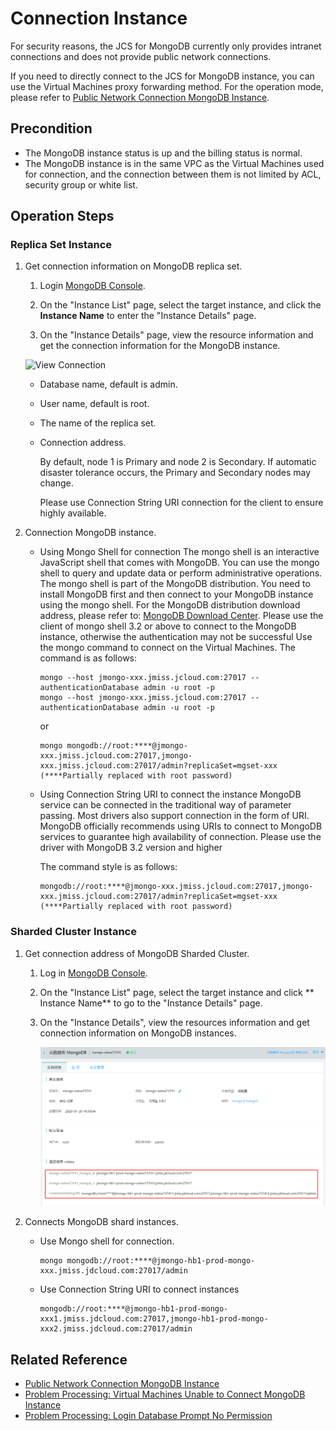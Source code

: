 # Connection Instance

For security reasons, the JCS for MongoDB currently only provides intranet connections and does not provide public network connections.

If you need to directly connect to the JCS for MongoDB instance, you can use the Virtual Machines proxy forwarding method. For the operation mode, please refer to [Public Network Connection MongoDB Instance](../Best-Practices/Public-Network-Connect-to-MongoDB-Instance.md).



## Precondition

- The MongoDB instance status is up and the billing status is normal.
- The MongoDB instance is in the same VPC as the Virtual Machines used for connection, and the connection between them is not limited by ACL, security group or white list.

## Operation Steps

### Replica Set Instance

1. Get connection information on MongoDB replica set.

    1. Login [MongoDB Console](https://mongodb-console.jdcloud.com/mongodb).

    1. On the "Instance List" page, select the target instance, and click the **Instance Name** to enter the "Instance Details" page.

    1. On the "Instance Details" page, view the resource information and get the connection information for the MongoDB instance.

      ![View Connection](https://github.com/jdcloudcom/cn/blob/master/image/mongodb/mongo-006.png)

      - Database name, default is admin.

      - User name, default is root.

      - The name of the replica set.

      - Connection address.

        By default, node 1 is Primary and node 2 is Secondary. If automatic disaster tolerance occurs, the Primary and Secondary nodes may change.

        Please use Connection String URI connection for the client to ensure highly available.

2. Connection MongoDB instance.

   - Using Mongo Shell for connection
     The mongo shell is an interactive JavaScript shell that comes with MongoDB. You can use the mongo shell to query and update data or perform administrative operations.
     The mongo shell is part of the MongoDB distribution. You need to install MongoDB first and then connect to your MongoDB instance using the mongo shell.
     For the MongoDB distribution download address, please refer to: [MongoDB Download Center](https://www.mongodb.com/download-center#community).
     Please use the client of mongo shell 3.2 or above to connect to the MongoDB instance, otherwise the authentication may not be successful
     Use the mongo command to connect on the Virtual Machines. The command is as follows:

     ```
     mongo --host jmongo-xxx.jmiss.jcloud.com:27017 --authenticationDatabase admin -u root -p
     mongo --host jmongo-xxx.jmiss.jcloud.com:27017 --authenticationDatabase admin -u root -p
     ```

     or

     ```
     mongo mongodb://root:****@jmongo-xxx.jmiss.jcloud.com:27017,jmongo-xxx.jmiss.jcloud.com:27017/admin?replicaSet=mgset-xxx
     (****Partially replaced with root password)
     ```

   - Using Connection String URI to connect the instance
     MongoDB service can be connected in the traditional way of parameter passing. Most drivers also support connection in the form of URI. MongoDB officially recommends using URIs to connect to MongoDB services to guarantee high availability of connection. Please use the driver with MongoDB 3.2 version and higher

     The command style is as follows:

     ```
     mongodb://root:****@jmongo-xxx.jmiss.jcloud.com:27017,jmongo-xxx.jmiss.jcloud.com:27017/admin?replicaSet=mgset-xxx
     (****Partially replaced with root password)		
     ```

### Sharded Cluster Instance

1. Get connection address of MongoDB Sharded Cluster.

   1. Log in [MongoDB Console](https://mongodb-console.jdcloud.com/mongodb).

   2. On the "Instance List" page, select the target instance and click ** Instance Name** to go to the "Instance Details" page.

   3. On the "Instance Details", view the resources information and get connection information on MongoDB instances.

      ![image-20200120161354197](../../../../image/mongodb/mongo-053.png)

2. Connects MongoDB shard instances.

   - Use Mongo shell for connection.

     ```
     mongo mongodb://root:****@jmongo-hb1-prod-mongo-xxx.jmiss.jdcloud.com:27017/admin
     ```

   - Use Connection String URI to connect instances

     ```
     mongodb://root:****@jmongo-hb1-prod-mongo-xxx1.jmiss.jdcloud.com:27017,jmongo-hb1-prod-mongo-xxx2.jmiss.jdcloud.com:27017/admin
     ```

      

## Related Reference

- [Public Network Connection MongoDB Instance](../Best-Practices/Public-Network-Connect-to-MongoDB-Instance.md)
- [Problem Processing: Virtual Machines Unable to Connect MongoDB Instance](../Troubleshooting/Connect-Failed.md)
- [Problem Processing: Login Database Prompt No Permission](../Troubleshooting/Authentication.md)
  	
